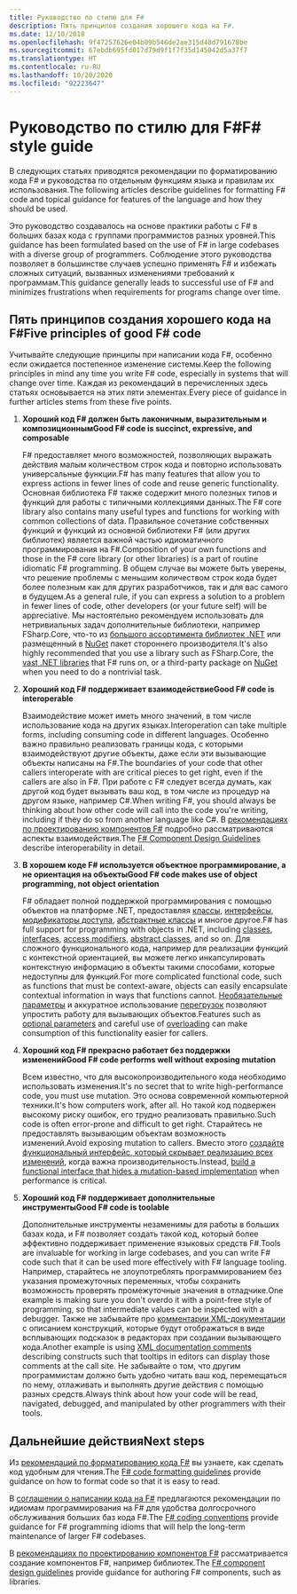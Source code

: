 ```yaml
---
title: Руководство по стилю для F#
description: Пять принципов создания хорошего кода на F#.
ms.date: 12/10/2018
ms.openlocfilehash: 9f47257626e04b09b546de2ae315d48d791678be
ms.sourcegitcommit: 67ebdb695fd017d79d9f1f7f35d145042d5a37f7
ms.translationtype: HT
ms.contentlocale: ru-RU
ms.lasthandoff: 10/20/2020
ms.locfileid: "92223647"
---
```

# <a name="f-style-guide"></a><span data-ttu-id="53101-103">Руководство по стилю для F#</span><span class="sxs-lookup"><span data-stu-id="53101-103">F# style guide</span></span>

<span data-ttu-id="53101-104">В следующих статьях приводятся рекомендации по форматированию кода F# и руководства по отдельным функциям языка и правилам их использования.</span><span class="sxs-lookup"><span data-stu-id="53101-104">The following articles describe guidelines for formatting F# code and topical guidance for features of the language and how they should be used.</span></span>

<span data-ttu-id="53101-105">Это руководство создавалось на основе практики работы с F# в больших базах кода с группами программистов разных уровней.</span><span class="sxs-lookup"><span data-stu-id="53101-105">This guidance has been formulated based on the use of F# in large codebases with a diverse group of programmers.</span></span> <span data-ttu-id="53101-106">Соблюдение этого руководства позволяет в большинстве случаев успешно применять F# и избежать сложных ситуаций, вызванных изменениями требований к программам.</span><span class="sxs-lookup"><span data-stu-id="53101-106">This guidance generally leads to successful use of F# and minimizes frustrations when requirements for programs change over time.</span></span>

## <a name="five-principles-of-good-f-code"></a><span data-ttu-id="53101-107">Пять принципов создания хорошего кода на F#</span><span class="sxs-lookup"><span data-stu-id="53101-107">Five principles of good F# code</span></span>

<span data-ttu-id="53101-108">Учитывайте следующие принципы при написании кода F#, особенно если ожидается постепенное изменение системы.</span><span class="sxs-lookup"><span data-stu-id="53101-108">Keep the following principles in mind any time you write F# code, especially in systems that will change over time.</span></span> <span data-ttu-id="53101-109">Каждая из рекомендаций в перечисленных здесь статьях основывается на этих пяти элементах.</span><span class="sxs-lookup"><span data-stu-id="53101-109">Every piece of guidance in further articles stems from these five points.</span></span>

1. <span data-ttu-id="53101-110">**Хороший код F# должен быть лаконичным, выразительным и композиционным**</span><span class="sxs-lookup"><span data-stu-id="53101-110">**Good F# code is succinct, expressive, and composable**</span></span>

    <span data-ttu-id="53101-111">F# предоставляет много возможностей, позволяющих выражать действия малым количеством строк кода и повторно использовать универсальные функции.</span><span class="sxs-lookup"><span data-stu-id="53101-111">F# has many features that allow you to express actions in fewer lines of code and reuse generic functionality.</span></span> <span data-ttu-id="53101-112">Основная библиотека F# также содержит много полезных типов и функций для работы с типичными коллекциями данных.</span><span class="sxs-lookup"><span data-stu-id="53101-112">The F# core library also contains many useful types and functions for working with common collections of data.</span></span> <span data-ttu-id="53101-113">Правильное сочетание собственных функций и функций из основной библиотеки F# (или других библиотек) является важной частью идиоматичного программирования на F#.</span><span class="sxs-lookup"><span data-stu-id="53101-113">Composition of your own functions and those in the F# core library (or other libraries) is a part of routine idiomatic F# programming.</span></span> <span data-ttu-id="53101-114">В общем случае вы можете быть уверены, что решение проблемы с меньшим количеством строк кода будет более полезным как для других разработчиков, так и для вас самого в будущем.</span><span class="sxs-lookup"><span data-stu-id="53101-114">As a general rule, if you can express a solution to a problem in fewer lines of code, other developers (or your future self) will be appreciative.</span></span> <span data-ttu-id="53101-115">Мы настоятельно рекомендуем использовать для нетривиальных задач дополнительные библиотеки, например FSharp.Core, что-то из [большого ассортимента библиотек .NET](../../../api/index.md) или размещенный в [NuGet](https://www.nuget.org/) пакет стороннего производителя.</span><span class="sxs-lookup"><span data-stu-id="53101-115">It's also highly recommended that you use a library such as FSharp.Core, the [vast .NET libraries](../../../api/index.md) that F# runs on, or a third-party package on [NuGet](https://www.nuget.org/) when you need to do a nontrivial task.</span></span>

2. <span data-ttu-id="53101-116">**Хороший код F# поддерживает взаимодействие**</span><span class="sxs-lookup"><span data-stu-id="53101-116">**Good F# code is interoperable**</span></span>

    <span data-ttu-id="53101-117">Взаимодействие может иметь много значений, в том числе использование кода на других языках.</span><span class="sxs-lookup"><span data-stu-id="53101-117">Interoperation can take multiple forms, including consuming code in different languages.</span></span> <span data-ttu-id="53101-118">Особенно важно правильно реализовать границы кода, с которыми взаимодействуют другие объекты, даже если эти вызывающие объекты написаны на F#.</span><span class="sxs-lookup"><span data-stu-id="53101-118">The boundaries of your code that other callers interoperate with are critical pieces to get right, even if the callers are also in F#.</span></span> <span data-ttu-id="53101-119">При работе с F# следует всегда думать, как другой код будет вызывать ваш код, в том числе из процедур на другом языке, например C#.</span><span class="sxs-lookup"><span data-stu-id="53101-119">When writing F#, you should always be thinking about how other code will call into the code you're writing, including if they do so from another language like C#.</span></span> <span data-ttu-id="53101-120">В [рекомендациях по проектированию компонентов F#](component-design-guidelines.md) подробно рассматриваются аспекты взаимодействия.</span><span class="sxs-lookup"><span data-stu-id="53101-120">The [F# Component Design Guidelines](component-design-guidelines.md) describe interoperability in detail.</span></span>

3. <span data-ttu-id="53101-121">**В хорошем коде F# используется объектное программирование, а не ориентация на объекты**</span><span class="sxs-lookup"><span data-stu-id="53101-121">**Good F# code makes use of object programming, not object orientation**</span></span>

    <span data-ttu-id="53101-122">F# обладает полной поддержкой программирования с помощью объектов на платформе .NET, предоставляя [классы](../language-reference/classes.md), [интерфейсы](../language-reference/interfaces.md), [модификаторы доступа](../language-reference/access-control.md), [абстрактные классы](../language-reference/abstract-classes.md) и многое другое.</span><span class="sxs-lookup"><span data-stu-id="53101-122">F# has full support for programming with objects in .NET, including [classes](../language-reference/classes.md), [interfaces](../language-reference/interfaces.md), [access modifiers](../language-reference/access-control.md), [abstract classes](../language-reference/abstract-classes.md), and so on.</span></span> <span data-ttu-id="53101-123">Для сложного функционального кода, например для реализации функций с контекстной ориентацией, вы можете легко инкапсулировать контекстную информацию в объекты такими способами, которые недоступны для функций.</span><span class="sxs-lookup"><span data-stu-id="53101-123">For more complicated functional code, such as functions that must be context-aware, objects can easily encapsulate contextual information in ways that functions cannot.</span></span> <span data-ttu-id="53101-124">[Необязательные параметры](../language-reference/members/methods.md#optional-arguments) и аккуратное использование [перегрузок](../language-reference/members/methods.md#overloaded-methods) позволяют упростить работу для вызывающих объектов.</span><span class="sxs-lookup"><span data-stu-id="53101-124">Features such as [optional parameters](../language-reference/members/methods.md#optional-arguments) and careful use of [overloading](../language-reference/members/methods.md#overloaded-methods) can make consumption of this functionality easier for callers.</span></span>

4. <span data-ttu-id="53101-125">**Хороший код F# прекрасно работает без поддержки изменений**</span><span class="sxs-lookup"><span data-stu-id="53101-125">**Good F# code performs well without exposing mutation**</span></span>

    <span data-ttu-id="53101-126">Всем известно, что для высокопроизводительного кода необходимо использовать изменения.</span><span class="sxs-lookup"><span data-stu-id="53101-126">It's no secret that to write high-performance code, you must use mutation.</span></span> <span data-ttu-id="53101-127">Это основа современной компьютерной техники.</span><span class="sxs-lookup"><span data-stu-id="53101-127">It's how computers work, after all.</span></span> <span data-ttu-id="53101-128">Но такой код подвержен высокому риску ошибок, его трудно реализовать правильно.</span><span class="sxs-lookup"><span data-stu-id="53101-128">Such code is often error-prone and difficult to get right.</span></span> <span data-ttu-id="53101-129">Старайтесь не предоставлять вызывающим объектам возможность изменений.</span><span class="sxs-lookup"><span data-stu-id="53101-129">Avoid exposing mutation to callers.</span></span> <span data-ttu-id="53101-130">Вместо этого [создайте функциональный интерфейс, который скрывает реализацию всех изменений](conventions.md#performance), когда важна производительность.</span><span class="sxs-lookup"><span data-stu-id="53101-130">Instead, [build a functional interface that hides a mutation-based implementation](conventions.md#performance) when performance is critical.</span></span>

5. <span data-ttu-id="53101-131">**Хороший код F# поддерживает дополнительные инструменты**</span><span class="sxs-lookup"><span data-stu-id="53101-131">**Good F# code is toolable**</span></span>

    <span data-ttu-id="53101-132">Дополнительные инструменты незаменимы для работы в больших базах кода, и F# позволяет создать такой код, который более эффективно поддерживает применение языковых средств F#.</span><span class="sxs-lookup"><span data-stu-id="53101-132">Tools are invaluable for working in large codebases, and you can write F# code such that it can be used more effectively with F# language tooling.</span></span> <span data-ttu-id="53101-133">Например, старайтесь не злоупотреблять программированием без указания промежуточных переменных, чтобы сохранить возможность проверять промежуточные значения в отладчике.</span><span class="sxs-lookup"><span data-stu-id="53101-133">One example is making sure you don't overdo it with a point-free style of programming, so that intermediate values can be inspected with a debugger.</span></span> <span data-ttu-id="53101-134">Также не забывайте про [комментарии XML-документации](../language-reference/xml-documentation.md) с описанием конструкций, которые будут отображаться в виде всплывающих подсказок в редакторах при создании вызывающего кода.</span><span class="sxs-lookup"><span data-stu-id="53101-134">Another example is using [XML documentation comments](../language-reference/xml-documentation.md) describing constructs such that tooltips in editors can display those comments at the call site.</span></span> <span data-ttu-id="53101-135">Не забывайте о том, что другим программистам должно быть удобно читать ваш код, перемещаться по нему, отлаживать и выполнять другие действия с помощью разных средств.</span><span class="sxs-lookup"><span data-stu-id="53101-135">Always think about how your code will be read, navigated, debugged, and manipulated by other programmers with their tools.</span></span>

## <a name="next-steps"></a><span data-ttu-id="53101-136">Дальнейшие действия</span><span class="sxs-lookup"><span data-stu-id="53101-136">Next steps</span></span>

<span data-ttu-id="53101-137">Из [рекомендаций по форматированию кода F#](formatting.md) вы узнаете, как сделать код удобным для чтения.</span><span class="sxs-lookup"><span data-stu-id="53101-137">The [F# code formatting guidelines](formatting.md) provide guidance on how to format code so that it is easy to read.</span></span>

<span data-ttu-id="53101-138">В [соглашении о написании кода на F#](conventions.md) предлагаются рекомендации по идиомам программирования на F# для удобства долгосрочного обслуживания больших баз кода F#.</span><span class="sxs-lookup"><span data-stu-id="53101-138">The [F# coding conventions](conventions.md) provide guidance for F# programming idioms that will help the long-term maintenance of larger F# codebases.</span></span>

<span data-ttu-id="53101-139">В [рекомендациях по проектированию компонентов F#](component-design-guidelines.md) рассматривается создание компонентов F#, например библиотек.</span><span class="sxs-lookup"><span data-stu-id="53101-139">The [F# component design guidelines](component-design-guidelines.md) provide guidance for authoring F# components, such as libraries.</span></span>
